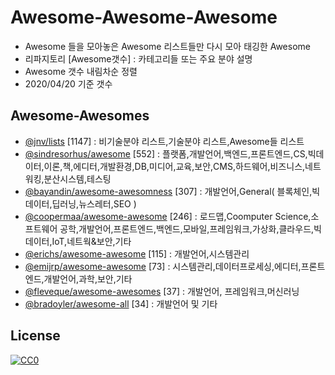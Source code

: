 # Awesome-Awesome-Awesome

- Awesome 들을 모아놓은 Awesome 리스트들만 다시 모아 태깅한 Awesome
- 리파지토리 [Awesome갯수] : 카테고리들 또는 주요 분야 설명
- Awesome 갯수 내림차순 정렬
- 2020/04/20 기준 갯수

## Awesome-Awesomes

- [@jnv/lists](https://github.com/jnv/lists) [1147] : 비기술분야 리스트,기술분야 리스트,Awesome들 리스트
- [@sindresorhus/awesome](https://github.com/sindresorhus/awesome) [552] : 플랫폼,개발언어,백엔드,프론트엔드,CS,빅데이터,이론,책,에디터,개발환경,DB,미디어,교육,보안,CMS,하드웨어,비즈니스,네트워킹,분산시스템,테스팅
- [@bayandin/awesome-awesomness](https://github.com/bayandin/awesome-awesomeness) [307] : 개발언어,General( 블록체인,빅데이터,딥러닝,뉴스레터,SEO )
- [@coopermaa/awesome-awesome](https://github.com/coopermaa/awesome-awesome) [246] : 로드맵,Coomputer Science,소프트웨어 공학,개발언어,프론트엔드,백엔드,모바일,프레임워크,가상화,클라우드,빅데이터,IoT,네트웍&보안,기타
- [@erichs/awesome-awesome](https://github.com/erichs/awesome-awesome) [115] : 개발언어,시스템관리
- [@emijrp/awesome-awesome](https://github.com/emijrp/awesome-awesome) [73] : 시스템관리,데이터프로세싱,에디터,프론트엔드,개발언어,과학,보안,기타
- [@fleveque/awesome-awesomes](https://github.com/fleveque/awesome-awesomes) [37] : 개발언어, 프레임워크,머신러닝
- [@bradoyler/awesome-all](https://github.com/bradoyler/awesome-all) [34] : 개발언어 및 기타

## License

[![CC0](http://i.creativecommons.org/p/zero/1.0/88x31.png)](http://creativecommons.org/publicdomain/zero/1.0/)